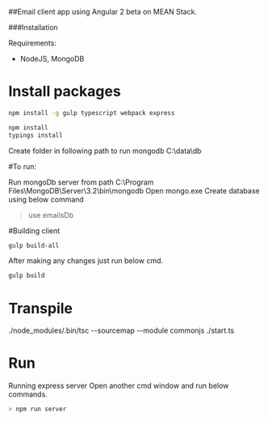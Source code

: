 ##Email client app using Angular 2 beta on MEAN Stack.

###Installation

Requirements:

- NodeJS, MongoDB

# Install packages

```bash
npm install -g gulp typescript webpack express

npm install
typings install

```
Create folder in following path to run mongodb
C:\data\db

#To run:

Run mongoDb server from path C:\Program Files\MongoDB\Server\3.2\bin\mongodb
Open mongo.exe
Create database using below command

> use emailsDb

#Building client

```bash
gulp build-all

```

After making any changes just run below cmd.
```bash
gulp build
```

# Transpile
./node_modules/.bin/tsc --sourcemap --module commonjs ./start.ts

# Run

Running express server
Open another cmd window and run below commands.

```bash
> npm run server
```
